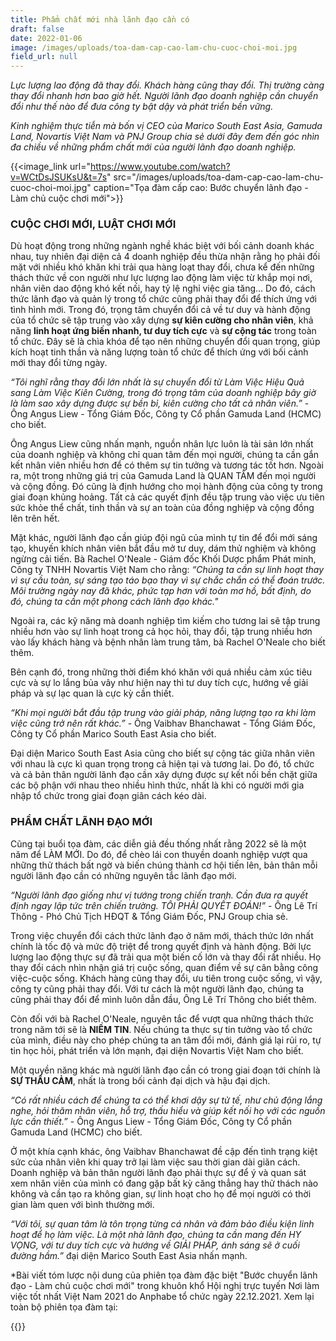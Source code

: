 ```yaml
---
title: Phẩm chất mới nhà lãnh đạo cần có
draft: false
date: 2022-01-06
image: /images/uploads/toa-dam-cap-cao-lam-chu-cuoc-choi-moi.jpg
field_url: null
---
```

*Lực lượng lao động đã thay đổi. Khách hàng cũng thay đổi. Thị trường càng thay đổi nhanh hơn bao giờ hết. Người lãnh đạo doanh nghiệp cần chuyển đổi như thế nào để đưa công ty bật dậy và phát triển bền vững.*

*Kinh nghiệm thực tiễn mà bốn vị CEO của Marico South East Asia, Gamuda Land, Novartis Việt Nam và PNJ Group chia sẻ dưới đây đem đến góc nhìn đa chiều về những phẩm chất mới của người lãnh đạo doanh nghiệp.*

 

{{<image_link url="https://www.youtube.com/watch?v=WCtDsJSUKsU&t=7s" src="/images/uploads/toa-dam-cap-cao-lam-chu-cuoc-choi-moi.jpg" caption="Tọa đàm cấp cao: Bước chuyển lãnh đạo - Làm chủ cuộc chơi mới">}}

### **CUỘC CHƠI MỚI, LUẬT CHƠI MỚI**

Dù hoạt động trong những ngành nghề khác biệt với bối cảnh doanh khác nhau, tuy nhiên đại diện cả 4 doanh nghiệp đều thừa nhận rằng họ phải đối mặt với nhiều khó khăn khi trải qua hàng loạt thay đổi, chưa kể đến những thách thức về con người như lực lượng lao động làm việc từ khắp mọi nơi, nhân viên dao động khó kết nối, hay tỷ lệ nghỉ việc gia tăng... Do đó, cách thức lãnh đạo và quản lý trong tổ chức cũng phải thay đổi để thích ứng với tình hình mới. Trong đó, trọng tâm chuyển đổi cả về tư duy và hành động của tổ chức sẽ tập trung vào xây dựng **sự kiên cường cho nhân viên**, khả năng **linh hoạt ứng biến nhanh, tư duy tích cực** và **sự cộng tác** trong toàn tổ chức. Đây sẽ là chìa khóa để tạo nên những chuyển đổi quan trọng, giúp kích hoạt tinh thần và năng lượng toàn tổ chức để thích ứng với bối cảnh mới thay đổi từng ngày.

*“Tôi nghĩ rằng thay đổi lớn nhất là sự chuyển đổi từ Làm Việc Hiệu Quả sang Làm Việc Kiên Cường, trong đó trọng tâm của doanh nghiệp bây giờ là làm sao xây dựng được sự bền bỉ, kiên cường cho tất cả nhân viên.”* - Ông Angus Liew - Tổng Giám Đốc, Công ty Cổ phần Gamuda Land (HCMC) cho biết. 

Ông Angus Liew cũng nhấn mạnh, nguồn nhân lực luôn là tài sản lớn nhất của doanh nghiệp và không chỉ quan tâm đến mọi người, chúng ta cần gắn kết nhân viên nhiều hơn để có thêm sự tin tưởng và tương tác tốt hơn. Ngoài ra, một trong những giá trị của Gamuda Land là QUAN TÂM đến mọi người và cộng đồng. Đó cũng là định hướng cho mọi hành động của công ty trong giai đoạn khủng hoảng. Tất cả các quyết định đều tập trung vào việc ưu tiên sức khỏe thể chất, tinh thần và sự an toàn của đồng nghiệp và cộng đồng lên trên hết.

Mặt khác, người lãnh đạo cần giúp đội ngũ của mình tự tin để đổi mới sáng tạo, khuyến khích nhân viên bắt đầu mở tư duy, dám thử nghiệm và không ngừng cải tiến. Bà Rachel O'Neale - Giám đốc Khối Dược phẩm Phát minh, Công ty TNHH Novartis Việt Nam cho rằng: *“Chúng ta cần sự linh hoạt thay vì sự cầu toàn, sự sáng tạo táo bạo thay vì sự chắc chắn có thể đoán trước. Môi trường ngày nay đã khác, phức tạp hơn với toàn mơ hồ, bất định, do đó, chúng ta cần một phong cách lãnh đạo khác."* 

Ngoài ra, các kỹ năng mà doanh nghiệp tìm kiếm cho tương lai sẽ tập trung nhiều hơn vào sự linh hoạt trong cả học hỏi, thay đổi, tập trung nhiều hơn vào lấy khách hàng và bệnh nhân làm trung tâm, bà Rachel O'Neale cho biết thêm.

Bên cạnh đó, trong những thời điểm khó khăn với quá nhiều cảm xúc tiêu cực và sự lo lắng bủa vây như hiện nay thì tư duy tích cực, hướng về giải pháp và sự lạc quan là cực kỳ cần thiết. 

*“Khi mọi người bắt đầu tập trung vào giải pháp, năng lượng tạo ra khi làm việc cũng trở nên rất khác.”* - Ông Vaibhav Bhanchawat - Tổng Giám Đốc, Công ty Cổ phần Marico South East Asia cho biết. 

Đại diện Marico South East Asia cũng cho biết sự cộng tác giữa nhân viên với nhau là cực kì quan trọng trong cả hiện tại và tương lai. Do đó, tổ chức và cả bản thân người lãnh đạo cần xây dựng được sự kết nối bền chặt giữa các bộ phận với nhau theo nhiều hình thức, nhất là khi có người mới gia nhập tổ chức trong giai đoạn giãn cách kéo dài. 

### **PHẨM CHẤT LÃNH ĐẠO MỚI**

Cũng tại buổi tọa đàm, các diễn giả đều thống nhất rằng 2022 sẽ là một năm để LÀM MỚI. Do đó, để chèo lái con thuyền doanh nghiệp vượt qua những thử thách bất ngờ và biến chúng thành cơ hội tiến lên, bản thân mỗi người lãnh đạo cần có những nguyên tắc lãnh đạo mới. 

*“Người lãnh đạo giống như vị tướng trong chiến tranh. Cần đưa ra quyết định ngay lập tức trên chiến trường. TÔI PHẢI QUYẾT ĐOÁN!”* - Ông Lê Trí Thông - Phó Chủ Tịch HĐQT & Tổng Giám Đốc, PNJ Group chia sẻ. 

Trong việc chuyển đổi cách thức lãnh đạo ở năm mới, thách thức lớn nhất chính là tốc độ và mức độ triệt để trong quyết định và hành động. Bởi lực lượng lao động thực sự đã trải qua một biến cố lớn và thay đổi rất nhiều. Họ thay đổi cách nhìn nhận giá trị cuộc sống, quan điểm về sự cân bằng công việc-cuộc sống. Khách hàng cũng thay đổi, ưu tiên trong cuộc sống, vì vậy, công ty cũng phải thay đổi. Với tư cách là một người lãnh đạo, chúng ta cũng phải thay đổi để mình luôn dẫn đầu, Ông Lê Trí Thông cho biết thêm. 

Còn đối với bà Rachel O'Neale, nguyên tắc để vượt qua những thách thức trong năm tới sẽ là **NIỀM TIN**. Nếu chúng ta thực sự tin tưởng vào tổ chức của mình, điều này cho phép chúng ta an tâm đổi mới, đánh giá lại rủi ro, tự tin học hỏi, phát triển và lớn mạnh, đại diện Novartis Việt Nam cho biết. 

Một quyền năng khác mà người lãnh đạo cần có trong giai đoạn tới chính là **SỰ THẤU CẢM**, nhất là trong bối cảnh đại dịch và hậu đại dịch. 

*“Có rất nhiều cách để chúng ta có thể khơi dậy sự tử tế, như chủ động lắng nghe, hỏi thăm nhân viên, hỗ trợ, thấu hiểu và giúp kết nối họ với các nguồn lực cần thiết.”* - Ông Angus Liew - Tổng Giám Đốc, Công ty Cổ phần Gamuda Land (HCMC) cho biết.

Ở một khía cạnh khác, ông Vaibhav Bhanchawat đề cập đến tình trạng kiệt sức của nhân viên khi quay trở lại làm việc sau thời gian dài giãn cách. Doanh nghiệp và bản thân người lãnh đạo phải thực sự để ý và quan sát xem nhân viên của mình có đang gặp bất kỳ căng thẳng hay thử thách nào không và cần tạo ra không gian, sự linh hoạt cho họ để mọi người có thời gian làm quen với bình thường mới. 

*“Với tôi, sự quan tâm là tôn trọng từng cá nhân và đảm bảo điều kiện linh hoạt để họ làm việc. Là một nhà lãnh đạo, chúng ta cần mang đến HY VỌNG, với tư duy tích cực và hướng về GIẢI PHÁP, ánh sáng sẽ ở cuối đường hầm.”* đại diện Marico South East Asia nhấn mạnh. 

\*Bài viết tóm lược nội dung của phiên tọa đàm đặc biệt "Bước chuyển lãnh đạo - Làm chủ cuộc chơi mới" trong khuôn khổ Hội nghị trực tuyến Nơi làm việc tốt nhất Việt Nam 2021 do Anphabe tổ chức ngày 22.12.2021. Xem lại toàn bộ phiên tọa đàm tại: 

{{<embed-youtube link="https://www.youtube.com/watch?v=WCtDsJSUKsU&t=7s " >}}